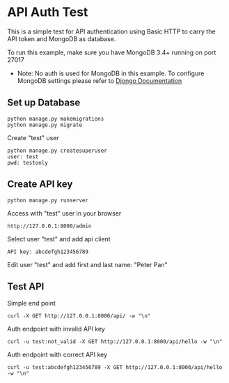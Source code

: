 # API Auth Test

This is a simple test for API authentication using Basic HTTP to carry the API token and MongoDB as database.

To run this example, make sure you have MongoDB 3.4+ running on port 27017

* Note: No auth is used for MongoDB in this example. 
To configure MongoDB settings please refer to 
[Djongo Documentation](https://nesdis.github.io/djongo/database-configuration/)



## Set up Database

```
python manage.py makemigrations
python manage.py migrate
```

Create "test" user

```
python manage.py createsuperuser
user: test
pwd: testonly
```

## Create API key

```
python manage.py runserver
```

Access with "test" user in your browser

```
http://127.0.0.1:8000/admin
```

Select user "test" and add api client

```
API key: abcdefgh123456789
```

Edit user "test" and add first and last name: "Peter Pan"


## Test API

Simple end point

```
curl -X GET http://127.0.0.1:8000/api/ -w "\n"
```

Auth endpoint with invalid API key

```
curl -u test:not_valid -X GET http://127.0.0.1:8000/api/hello -w "\n"
```

Auth endpoint with correct API key

```
curl -u test:abcdefgh123456789 -X GET http://127.0.0.1:8000/api/hello -w "\n"
```
